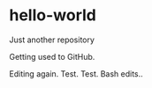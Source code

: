 # hello-world
Just another repository

Getting used to GitHub.

Editing again.
Test.
Test.
Bash edits..
